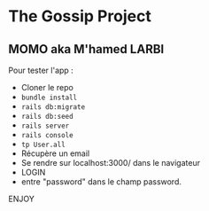 # The Gossip Project
## MOMO aka M'hamed LARBI


Pour tester l'app :
* Cloner le repo
* `bundle install`
* `rails db:migrate`
* `rails db:seed`
* `rails server`
* `rails console`
* `tp User.all`
* Récupère un email 
* Se rendre sur localhost:3000/ dans le navigateur
* LOGIN
* entre "password" dans le champ password.

ENJOY 